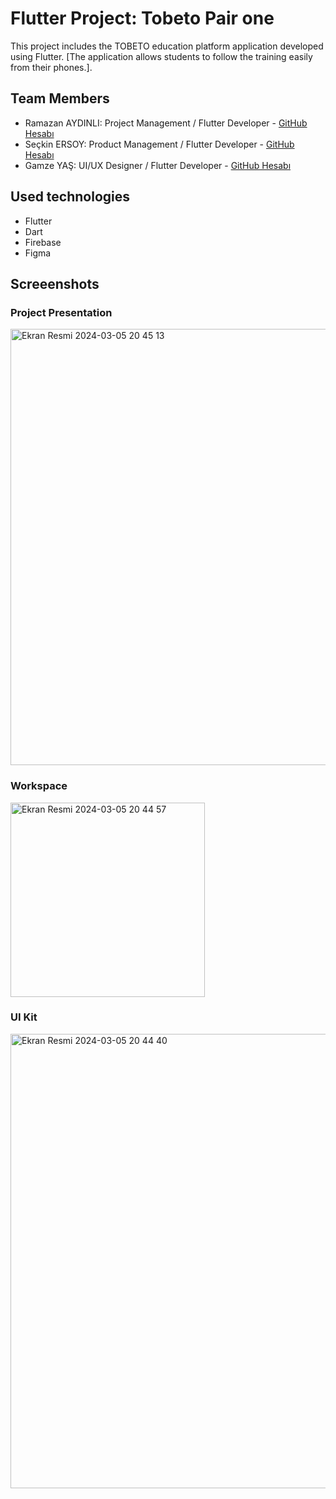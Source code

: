 # Flutter Project: Tobeto Pair one

This project includes the TOBETO education platform application developed using Flutter. [The application allows students to follow the training easily from their phones.].

## Team Members

- Ramazan AYDINLI: Project Management / Flutter Developer - [GitHub Hesabı](https://github.com/aydnlramazan)
- Seçkin ERSOY: Product Management / Flutter Developer - [GitHub Hesabı](https://github.com/seckinersoy)
- Gamze YAŞ: UI/UX Designer / Flutter Developer - [GitHub Hesabı](https://github.com/gamzeyas)

## Used technologies

- Flutter
- Dart
- Firebase
- Figma

## Screeenshots 


### Project Presentation
<img width="698" alt="Ekran Resmi 2024-03-05 20 45 13" src="https://github.com/aydnlramazan/tobeto_pair_one/assets/106530954/759836fd-5047-4300-bf42-2c55e9794dcd">

### Workspace
<img width="311" alt="Ekran Resmi 2024-03-05 20 44 57" src="https://github.com/aydnlramazan/tobeto_pair_one/assets/106530954/0acf80bb-ea1a-407d-8a87-aff4ea5a472b">


### UI Kit
<img width="727" alt="Ekran Resmi 2024-03-05 20 44 40" src="https://github.com/aydnlramazan/tobeto_pair_one/assets/106530954/0e813765-f3ef-478d-8e40-f9d07387016b">


